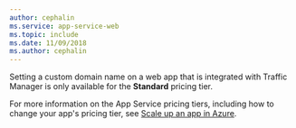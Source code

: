 ```yaml
---
author: cephalin
ms.service: app-service-web
ms.topic: include
ms.date: 11/09/2018
ms.author: cephalin
---
```

Setting a custom domain name on a web app that is integrated with Traffic Manager is only available for the **Standard** pricing tier.  

For more information on the App Service pricing tiers, including how to change your app's pricing tier, see [Scale up an app in Azure](../articles/app-service/manage-scale-up.md).

